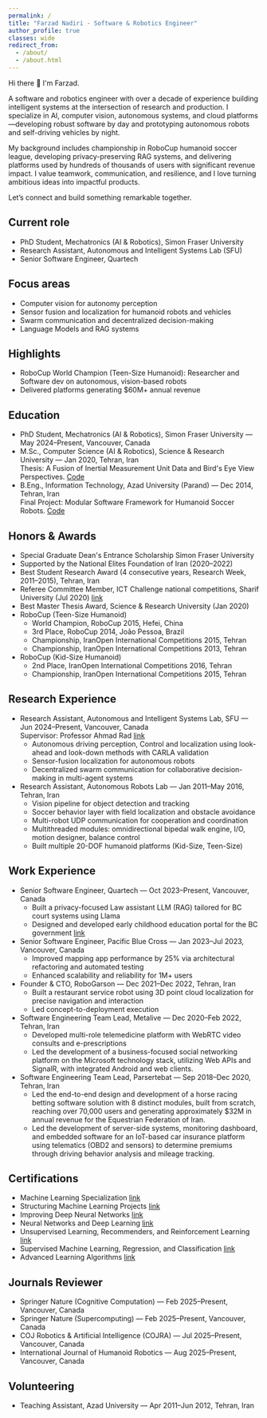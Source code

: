 ```yaml
---
permalink: /
title: "Farzad Nadiri - Software & Robotics Engineer"
author_profile: true
classes: wide
redirect_from:
  - /about/
  - /about.html
---
```


Hi there 👋 I'm Farzad.

A software and robotics engineer with over a decade of experience building intelligent systems at the intersection of research and production. I specialize in AI, computer vision, autonomous systems, and cloud platforms—developing robust software by day and prototyping autonomous robots and self-driving vehicles by night.

My background includes championship in RoboCup humanoid soccer league, developing privacy-preserving RAG systems, and delivering platforms used by hundreds of thousands of users with significant revenue impact. I value teamwork, communication, and resilience, and I love turning ambitious ideas into impactful products.

Let’s connect and build something remarkable together.

## Current role

- PhD Student, Mechatronics (AI & Robotics), Simon Fraser University
- Research Assistant, Autonomous and Intelligent Systems Lab (SFU)
- Senior Software Engineer, Quartech

## Focus areas

- Computer vision for autonomy perception
- Sensor fusion and localization for humanoid robots and vehicles
- Swarm communication and decentralized decision-making
- Language Models and RAG systems

## Highlights

- RoboCup World Champion (Teen-Size Humanoid): Researcher and Software dev on autonomous, vision-based robots
- Delivered platforms generating $60M+ annual revenue

## Education

- PhD Student, Mechatronics (AI & Robotics), Simon Fraser University — May 2024–Present, Vancouver, Canada
- M.Sc., Computer Science (AI & Robotics), Science & Research University — Jan 2020, Tehran, Iran  
  Thesis: A Fusion of Inertial Measurement Unit Data and Bird's Eye View Perspectives. [Code](https://github.com/farzadnadiri/AccurateBirdEyeView)
- B.Eng., Information Technology, Azad University (Parand) — Dec 2014, Tehran, Iran  
  Final Project: Modular Software Framework for Humanoid Soccer Robots. [Code](https://github.com/farzadnadiri/HumanoidSoccerRobot)

## Honors & Awards

- Special Graduate Dean's Entrance Scholarship Simon Fraser University
- Supported by the National Elites Foundation of Iran (2020–2022)
- Best Student Research Award (4 consecutive years, Research Week, 2011–2015), Tehran, Iran
- Referee Committee Member, ICT Challenge national competitions, Sharif University (Jul 2020) [link](https://ictchallenge.ir/ictchallenge5/)
- Best Master Thesis Award, Science & Research University (Jan 2020)
- RoboCup (Teen-Size Humanoid)
  - World Champion, RoboCup 2015, Hefei, China
  - 3rd Place, RoboCup 2014, João Pessoa, Brazil
  - Championship, IranOpen International Competitions 2015, Tehran
  - Championship, IranOpen International Competitions 2013, Tehran
- RoboCup (Kid-Size Humanoid)
  - 2nd Place, IranOpen International Competitions 2016, Tehran
  - Championship, IranOpen International Competitions 2015, Tehran

## Research Experience

- Research Assistant, Autonomous and Intelligent Systems Lab, SFU — Jun 2024–Present, Vancouver, Canada  
  Supervisor: Professor Ahmad Rad [link](https://www.sfu.ca/fas/schools/mechatronic-systems-engineering/faculty/faculty-members/arad.html)
  - Autonomous driving perception, Control and localization using look-ahead and look-down methods with CARLA validation
  - Sensor-fusion localization for autonomous robots
  - Decentralized swarm communication for collaborative decision-making in multi-agent systems
- Research Assistant, Autonomous Robots Lab — Jan 2011–May 2016, Tehran, Iran
  - Vision pipeline for object detection and tracking
  - Soccer behavior layer with field localization and obstacle avoidance
  - Multi-robot UDP communication for cooperation and coordination
  - Multithreaded modules: omnidirectional bipedal walk engine, I/O, motion designer, balance control
  - Built multiple 20-DOF humanoid platforms (Kid-Size, Teen-Size)

## Work Experience

- Senior Software Engineer, Quartech — Oct 2023–Present, Vancouver, Canada
  - Built a privacy-focused Law assistant LLM (RAG) tailored for BC court systems using Llama
  - Designed and developed early childhood education portal for the BC government [link](https://www.myeceregistry.gov.bc.ca/)
- Senior Software Engineer, Pacific Blue Cross — Jan 2023–Jul 2023, Vancouver, Canada
  - Improved mapping app performance by 25% via architectural refactoring and automated testing
  - Enhanced scalability and reliability for 1M+ users
- Founder & CTO, RoboGarson — Dec 2021–Dec 2022, Tehran, Iran
  - Built a restaurant service robot using 3D point cloud localization for precise navigation and interaction
  - Led concept-to-deployment execution
- Software Engineering Team Lead, Metalive — Dec 2020–Feb 2022, Tehran, Iran
  - Developed multi-role telemedicine platform with WebRTC video consults and e-prescriptions
  - Led the development of a business-focused social networking platform on the Microsoft technology stack, utilizing Web APIs and SignalR, with integrated Android and web clients.
- Software Engineering Team Lead, Parsertebat — Sep 2018–Dec 2020, Tehran, Iran
  - Led the end-to-end design and development of a horse racing betting software solution with 8 distinct modules, built from scratch, reaching over 70,000 users and generating approximately $32M in annual revenue for the Equestrian Federation of Iran.
  - Led the development of server-side systems, monitoring dashboard, and embedded software for an IoT-based car insurance platform using telematics (OBD2 and sensors) to determine premiums through driving behavior analysis and mileage tracking.

## Certifications

- Machine Learning Specialization [link](https://coursera.org/share/0a31b713130f0f45668cf8692ee5c786)
- Structuring Machine Learning Projects [link](https://coursera.org/share/611bf132c430828ca253cd9326d20e2d)
- Improving Deep Neural Networks [link](https://coursera.org/share/cd6fff206a940286d4c91cbb7d124b86)
- Neural Networks and Deep Learning [link](https://coursera.org/share/c9823dffe232597e18a301cc77259f94)
- Unsupervised Learning, Recommenders, and Reinforcement Learning [link](https://coursera.org/share/abe106fa9d91831501c14443d047922e)
- Supervised Machine Learning, Regression, and Classification [link](https://coursera.org/share/2dfdfa80f779f3a0ef5b43763a6087dc)
- Advanced Learning Algorithms [link](https://coursera.org/share/d22d27147e47722a77b9c263b2dc61d3)

## Journals Reviewer

- Springer Nature (Cognitive Computation) — Feb 2025–Present, Vancouver, Canada
- Springer Nature (Supercomputing) — Feb 2025–Present, Vancouver, Canada
- COJ Robotics & Artificial Intelligence (COJRA) — Jul 2025–Present, Vancouver, Canada
- International Journal of Humanoid Robotics — Aug 2025–Present, Vancouver, Canada

## Volunteering

- Teaching Assistant, Azad University — Apr 2011–Jun 2012, Tehran, Iran
